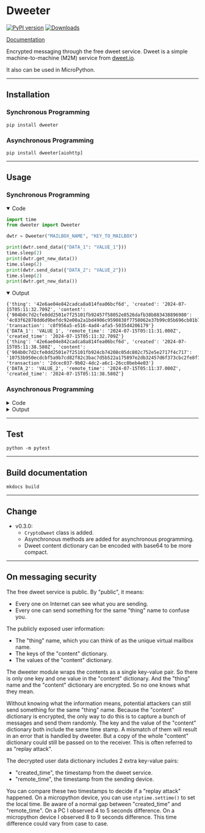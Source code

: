 # Dweeter

[![PyPI version][pypi_img]][pypi_link]
[![Downloads][downloads_img]][downloads_link]

  [pypi_img]: https://badge.fury.io/py/dweeter.svg
  [pypi_link]: https://badge.fury.io/py/dweeter
  [downloads_img]: https://pepy.tech/badge/dweeter
  [downloads_link]: https://pepy.tech/project/dweeter

[Documentation](https://jacklinquan.github.io/dweeter)

Encrypted messaging through the free dweet service.
Dweet is a simple machine-to-machine (M2M) service from [dweet.io](https://dweet.io).

It also can be used in MicroPython.

---

## Installation

### Synchronous Programming

```shell
pip install dweeter
```

### Asynchronous Programming

```shell
pip install dweeter[aiohttp]
```

---

## Usage

### Synchronous Programming

<details open><summary>Code</summary>

```python
import time
from dweeter import Dweeter

dwtr = Dweeter("MAILBOX_NAME", "KEY_TO_MAILBOX")

print(dwtr.send_data({"DATA_1": "VALUE_1"}))
time.sleep(2)
print(dwtr.get_new_data())
time.sleep(2)
print(dwtr.send_data({"DATA_2": "VALUE_2"}))
time.sleep(2)
print(dwtr.get_new_data())
```
</details>

<details open><summary>Output</summary>

```
{'thing': '42e6ae04e842cadca8a814fea06bcf6d', 'created': '2024-07-15T05:11:32.709Z', 'content': {'904b0c7d2cfe0dd2501e7f25101fb92457f58052e8526dafb38b883438896980': '4c03f62878dd6d9befdc92e00a2a1bd4906c9590838f7758062e37b99c05b696cb01b729f7c9faa6962726e5dc6a4b1ad522dd0dceb3870106a67ebaedf9868b87548e04347fbc721e152f03ac405fb1'}, 'transaction': 'c8f956a5-e516-4ad4-afa5-5035d4206179'}
{'DATA_1': 'VALUE_1', 'remote_time': '2024-07-15T05:11:31.000Z', 'created_time': '2024-07-15T05:11:32.709Z'}
{'thing': '42e6ae04e842cadca8a814fea06bcf6d', 'created': '2024-07-15T05:11:38.580Z', 'content': {'904b0c7d2cfe0dd2501e7f25101fb924cb74208c05dc802c752e5e2717f4c717': '10753b950ecdcbf5a9b7cd82f82c3bac7d5b522a175897e2db32457d6f373cbc2fe8f7ef551284de110e6b9abfa058404b8f9d4126e18d3c32e137e5902f298c722cf8261460613602484dae350cb8f6'}, 'transaction': '2dcec037-9b02-4dc2-a6c1-26cc0beb4e03'}
{'DATA_2': 'VALUE_2', 'remote_time': '2024-07-15T05:11:37.000Z', 'created_time': '2024-07-15T05:11:38.580Z'}
```
</details>

### Asynchronous Programming

<details><summary>Code</summary>

```python
import asyncio
from dweeter import Dweeter

async def async_main():
    dwtr = Dweeter("MAILBOX_NAME", "KEY_TO_MAILBOX")

    print(await dwtr.async_send_data({"DATA_1": "VALUE_1"}))
    await asyncio.sleep(2)
    print(await dwtr.async_get_new_data())
    await asyncio.sleep(2)
    print(await dwtr.async_send_data({"DATA_2": "VALUE_2"}))
    await asyncio.sleep(2)
    print(await dwtr.async_get_new_data())

asyncio.run(async_main())
```
</details>

<details><summary>Output</summary>

```
{'thing': '42e6ae04e842cadca8a814fea06bcf6d', 'created': '2024-07-15T05:12:20.059Z', 'content': {'0d93e2a03ea4fea5741276e310398b65e6f55f0456d6d2bb74b01ffca22bf9ba': '4c03f62878dd6d9befdc92e00a2a1bd4906c9590838f7758062e37b99c05b696cb01b729f7c9faa6962726e5dc6a4b1a3b18b95d5e6552c4b61913acf2861b0e3a45a4113ac684bc5a08bf5a82d65816'}, 'transaction': 'e5b08537-2c14-4ce9-be72-5d804607ce26'}
{'DATA_1': 'VALUE_1', 'remote_time': '2024-07-15T05:12:19.000Z', 'created_time': '2024-07-15T05:12:20.059Z'}
{'thing': '42e6ae04e842cadca8a814fea06bcf6d', 'created': '2024-07-15T05:12:25.941Z', 'content': {'0d93e2a03ea4fea5741276e310398b6557ef5805e83d93aa199097fd01b51821': '10753b950ecdcbf5a9b7cd82f82c3bac7d5b522a175897e2db32457d6f373cbc2fe8f7ef551284de110e6b9abfa05840066efe7671423a88111a87a6a58076595fee9457ed0fa115dc463cf66c031017'}, 'transaction': 'b025efed-16ab-46ba-96f3-4df72ef5dcdf'}
{'DATA_2': 'VALUE_2', 'remote_time': '2024-07-15T05:12:25.000Z', 'created_time': '2024-07-15T05:12:25.941Z'}
```
</details>

---

## Test

```shell
python -m pytest
```

---

## Build documentation

```shell
mkdocs build
```

---

## Change

- v0.3.0:
    - `CryptoDweet` class is added.
    - Asynchronous methods are added for asynchronous programming.
    - Dweet content dictionary can be encoded with base64 to be more compact.

---

## On messaging security

The free dweet service is public.
By "public", it means:

- Every one on Internet can see what you are sending.
- Every one can send something for the same "thing" name to confuse you.

The publicly exposed user information:

- The "thing" name, which you can think of as the unique virtual mailbox name.
- The keys of the "content" dictionary.
- The values of the "content" dictionary.

The dweeter module wraps the contents as a single key-value pair.
So there is only one key and one value in the "content" dictionary.
And the "thing" name and the "content" dictionary are encrypted.
So no one knows what they mean.

Without knowing what the information means,
potential attackers can still send something for the same "thing" name.
Because the "content" dictionary is encrypted,
the only way to do this is to capture a bunch of messages
and send them randomly.
The key and the value of the "content" dictionary both include
the same time stamp.
A mismatch of them will result in an error that is handled by dweeter.
But a copy of the whole "content" dictionary could
still be passed on to the receiver.
This is often referred to as "replay attack".

The decrypted user data dictionary includes 2 extra key-value pairs:

- "created_time", the timestamp from the dweet service.
- "remote_time", the timestamp from the sending device.

You can compare these two timestamps to decide if a "replay attack" happened.
On a micropython device, you can use `ntptime.settime()` to set the local time.
Be aware of a normal gap between "created_time" and "remote_time".
On a PC I observed 4 to 5 seconds difference.
On a micropython device I observed 8 to 9 seconds difference.
This time difference could vary from case to case.
